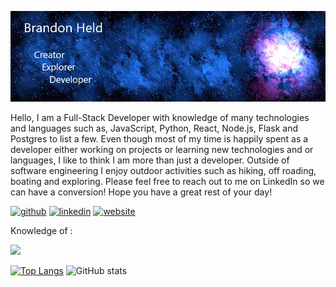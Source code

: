 ![Header](https://github.com/brandonheld/brandonheld/blob/main/githubprofile.jpg)

Hello,
I am a Full-Stack Developer with knowledge of many technologies and languages such as, JavaScript, Python, React, Node.js, Flask and Postgres to list a few. Even though most of my time is happily spent as a developer either working on projects or learning new technologies and or languages, I like to think I am more than just a developer. Outside of software engineering I enjoy outdoor activities such as hiking, off roading, boating and exploring. Please feel free to reach out to me on LinkedIn so we can have a conversion! Hope you have a great rest of your day!

[<img src='https://cdn.jsdelivr.net/npm/simple-icons@3.0.1/icons/github.svg' alt='github' height='40'>](https://github.com/brandonheld)  [<img src='https://cdn.jsdelivr.net/npm/simple-icons@3.0.1/icons/linkedin.svg' alt='linkedin' height='40'>](https://www.linkedin.com/in/brandon-held12/)  [<img src='https://cdn.jsdelivr.net/npm/simple-icons@3.0.1/icons/icloud.svg' alt='website' height='40'>](https://brandonheld.dev)  

Knowledge of :

![](https://img.shields.io/badge/OS-Linux-informational?style=plastic&logo=Linux&logoColor=white)

[![Top Langs](https://github-readme-stats.vercel.app/api/top-langs/?username=brandonheld)](https://github.com/anuraghazra/github-readme-stats) ![GitHub stats](https://github-readme-stats.vercel.app/api?username=brandonheld&show_icons=true)  
